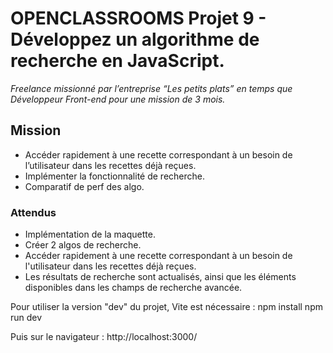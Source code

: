 # OPENCLASSROOMS Projet 9 - Développez un algorithme de recherche en JavaScript.
*Freelance missionné par l’entreprise “Les petits plats” en temps que Développeur Front-end pour une mission de 3 mois.*

## Mission
* Accéder rapidement à une recette correspondant à un besoin de l’utilisateur dans les recettes déjà reçues.
* Implémenter la fonctionnalité de recherche.
* Comparatif de perf des algo.

### Attendus
* Implémentation de la maquette.
* Créer 2 algos de recherche.
* Accéder rapidement à une recette correspondant à un besoin de l'utilisateur dans les recettes déjà reçues.
* Les résultats de recherche sont actualisés, ainsi que les éléments disponibles dans les champs de recherche avancée.

Pour utiliser la version "dev" du projet, Vite est nécessaire :
npm install
npm run dev

Puis sur le navigateur : http://localhost:3000/
